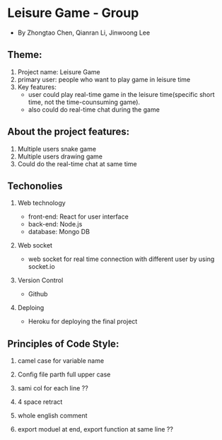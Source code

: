 # Leisure Game - Group 
 + By Zhongtao Chen, Qianran Li, Jinwoong Lee

## Theme:
1. Project name: Leisure Game
2. primary user: people who want to play game in leisure time
3. Key features: 
	+ user could play real-time game in the leisure time(specific short time, not the time-counsuming game).
	+ also could do real-time chat during the game

## About the project features:
1. Multiple users snake game
2. Multiple users drawing game
3. Could do the real-time chat at same time

## Techonolies
1. Web technology
	+ front-end: React for user interface
	+ back-end: Node.js 
	+ database: Mongo DB

2. Web socket
	+ web socket for real time connection with different user by using socket.io

3. Version Control
	+ Github

4. Deploing
	+ Heroku for deploying the final project

## Principles of Code Style:
1. camel case for variable name

2. Config file parth full upper case

3. sami col for each line ??

4. 4 space retract

5. whole english comment

6. export moduel at end, export function at same line ??